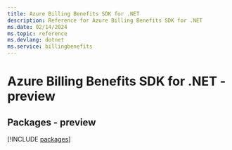 ```yaml
---
title: Azure Billing Benefits SDK for .NET
description: Reference for Azure Billing Benefits SDK for .NET
ms.date: 02/14/2024
ms.topic: reference
ms.devlang: dotnet
ms.service: billingbenefits
---
```

# Azure Billing Benefits SDK for .NET - preview
## Packages - preview
[!INCLUDE [packages](billing-benefits-index.md)]